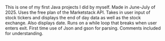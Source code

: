 This is one of my first Java projects I did by myself.  Made in June-July of 2025.  Uses the free plan of the Marketstack API.  Takes in user input of stock tickers and displays the end of day data as well as the stock exchange.  Also displays date.  Runs on a while loop that breaks when user enters exit.  First time use of Json and gson for parsing.  Comments included for understanding.  
